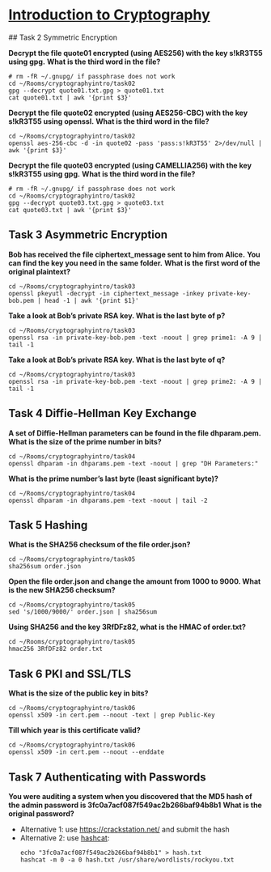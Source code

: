# [Introduction to Cryptography](https://tryhackme.com/r/room/cryptographyintro)

## Task 2 Symmetric Encryption

**Decrypt the file quote01 encrypted (using AES256) with the key s!kR3T55 using gpg.**
**What is the third word in the file?**

```shell
# rm -fR ~/.gnupg/ if passphrase does not work
cd ~/Rooms/cryptographyintro/task02
gpg --decrypt quote01.txt.gpg > quote01.txt
cat quote01.txt | awk '{print $3}'
```

**Decrypt the file quote02 encrypted (using AES256-CBC) with the key s!kR3T55 using openssl.**
**What is the third word in the file?**

```shell
cd ~/Rooms/cryptographyintro/task02
openssl aes-256-cbc -d -in quote02 -pass 'pass:s!kR3T55' 2>/dev/null | awk '{print $3}'
```

**Decrypt the file quote03 encrypted (using CAMELLIA256) with the key s!kR3T55 using gpg.**
**What is the third word in the file?**

```shell
# rm -fR ~/.gnupg/ if passphrase does not work
cd ~/Rooms/cryptographyintro/task02
gpg --decrypt quote03.txt.gpg > quote03.txt
cat quote03.txt | awk '{print $3}'
```

## Task 3 Asymmetric Encryption

**Bob has received the file ciphertext_message sent to him from Alice.**
**You can find the key you need in the same folder.**
**What is the first word of the original plaintext?**

```shell
cd ~/Rooms/cryptographyintro/task03
openssl pkeyutl -decrypt -in ciphertext_message -inkey private-key-bob.pem | head -1 | awk '{print $1}'
```

**Take a look at Bob’s private RSA key. What is the last byte of p?**

```shell
cd ~/Rooms/cryptographyintro/task03
openssl rsa -in private-key-bob.pem -text -noout | grep prime1: -A 9 | tail -1
```

**Take a look at Bob’s private RSA key. What is the last byte of q?**

```shell
cd ~/Rooms/cryptographyintro/task03
openssl rsa -in private-key-bob.pem -text -noout | grep prime2: -A 9 | tail -1
```

## Task 4 Diffie-Hellman Key Exchange

**A set of Diffie-Hellman parameters can be found in the file dhparam.pem.**
**What is the size of the prime number in bits?**

```shell
cd ~/Rooms/cryptographyintro/task04
openssl dhparam -in dhparams.pem -text -noout | grep "DH Parameters:"
```

**What is the prime number’s last byte (least significant byte)?**

```shell
cd ~/Rooms/cryptographyintro/task04
openssl dhparam -in dhparams.pem -text -noout | tail -2
```

## Task 5 Hashing

**What is the SHA256 checksum of the file order.json?**

```shell
cd ~/Rooms/cryptographyintro/task05
sha256sum order.json
```

**Open the file order.json and change the amount from 1000 to 9000. What is the new SHA256 checksum?**

```shell
cd ~/Rooms/cryptographyintro/task05
sed 's/1000/9000/' order.json | sha256sum
```

**Using SHA256 and the key 3RfDFz82, what is the HMAC of order.txt?**

```shell
cd ~/Rooms/cryptographyintro/task05
hmac256 3RfDFz82 order.txt
```

## Task 6 PKI and SSL/TLS

**What is the size of the public key in bits?**

```shell
cd ~/Rooms/cryptographyintro/task06
openssl x509 -in cert.pem --noout -text | grep Public-Key
```

**Till which year is this certificate valid?**

```shell
cd ~/Rooms/cryptographyintro/task06
openssl x509 -in cert.pem --noout --enddate
```

## Task 7 Authenticating with Passwords

**You were auditing a system when you discovered that the MD5 hash of the admin password is 3fc0a7acf087f549ac2b266baf94b8b1**
**What is the original password?**

* Alternative 1: use https://crackstation.net/ and submit the hash
* Alternative 2: use [hashcat](https://www.kali.org/tools/hashcat/):
  ```shell
  echo "3fc0a7acf087f549ac2b266baf94b8b1" > hash.txt
  hashcat -m 0 -a 0 hash.txt /usr/share/wordlists/rockyou.txt
  ```
